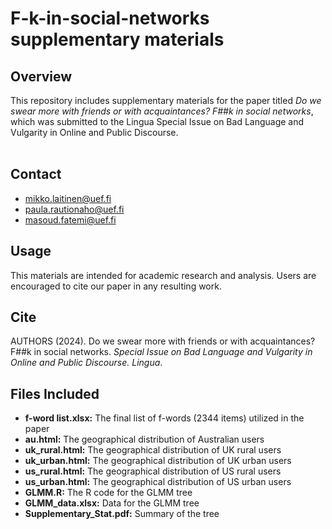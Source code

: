 # F-k-in-social-networks supplementary materials

## Overview
This repository includes supplementary materials for the paper titled *Do we swear more with friends or with acquaintances? F##k in social networks*, which was submitted to the Lingua Special Issue on Bad Language and Vulgarity in Online and Public Discourse.
<br />
<br />

## Contact
- [mikko.laitinen@uef.fi](mikko.laitinen@uef.fi) <br />
- [paula.rautionaho@uef.fi](paula.rautionaho@uef.fi) <br />
- [masoud.fatemi@uef.fi](masoud.fatemi@uef.fi)

## Usage
This materials are intended for academic research and analysis. Users are encouraged to cite our paper in any resulting work.

## Cite
AUTHORS (2024). Do we swear more with friends or with acquaintances? F##k in social networks. *Special Issue on Bad Language and Vulgarity in Online and Public Discourse. Lingua*.

## Files Included
- **f-word list.xlsx:** The final list of f-words (2344 items) utilized in the paper
- **au.html:** The geographical distribution of Australian users
- **uk_rural.html:** The geographical distribution of UK rural users
- **uk_urban.html:** The geographical distribution of UK urban users
- **us_rural.html:** The geographical distribution of US rural users
- **us_urban.html:** The geographical distribution of US urban users
- **GLMM.R:** The R code for the GLMM tree
- **GLMM_data.xlsx:** Data for the GLMM tree
- **Supplementary_Stat.pdf:** Summary of the tree 
